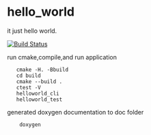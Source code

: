 # hello_world
it just hello world.

[![Build Status](https://travis-ci.org/Ranihilator/hello_world.svg?branch=master)](https://travis-ci.org/Ranihilator/hello_world)


run cmake,compile,and run application
```shell
   cmake -H. -Bbuild
   cd build
   cmake --build .
   ctest -V
   helloworld_cli
   helloworld_test
```

generated doxygen documentation to doc folder
```shell
    doxygen
```

